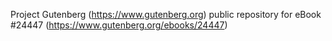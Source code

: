 Project Gutenberg (https://www.gutenberg.org) public repository for eBook #24447 (https://www.gutenberg.org/ebooks/24447)
